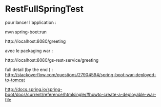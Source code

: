 # RestFullSpringTest

pour lancer l'application : 

mvn spring-boot:run

http://localhost:8080/greeting

avec le packaging war : 

http://localhost:8080/gs-rest-service/greeting

full detail (by the end ) : http://stackoverflow.com/questions/27904594/spring-boot-war-deployed-to-tomcat

http://docs.spring.io/spring-boot/docs/current/reference/htmlsingle/#howto-create-a-deployable-war-file
